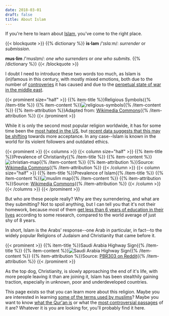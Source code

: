 ```yaml
---
date: 2018-03-01
draft: false
title: About Islam
---
```


If you're here to learn about [Islam](/islam), you've come to the right place.

{{< blockquote >}}
{{% dictionary %}}
**is·lam** /'ɪslɑːm/: *surrender* or *submission*.

**mus·lim** /'mʊslɪm/: *one who surrenders* or *one who submits*.
{{% /dictionary %}}
{{< /blockquote >}}

I doubt I need to introduce these two words too much, as Islam is (in)famous
in this century, with mostly mixed emotions, both due to the number of
[controveries][controveries] it has caused and due to the [perpetual
state of war in the middle east][war-middle-east].

{{< prominent size="half" >}}
{{% item-title %}}Religious Symbols{{% /item-title %}}
{{% item-content %}}![religious-symbols](/img/religious-symbols-highlight-small.png){{% /item-content %}}
{{% item-attribution %}}Adapted from: [Wikimedia Commons](https://commons.wikimedia.org/wiki/File:Religijne_symbole0.png){{% /item-attribution %}}
{{< /prominent >}}

While it is only the second most popular religion worldwide, it has for
some time been the [most hated in the US][islam-hated], but
[recent data suggests that this may be shifting][warm-feelings-islam]
towards more acceptance. In any case--Islam is known in the world
for its violent followers and outdated ethics.

{{< prominent >}}
{{< columns >}}
{{< column size="half" >}}
{{% item-title %}}Prevalence of Christianity{{% /item-title %}}
{{% item-content %}}![christian-map](/img/christian-map.png){{% /item-content %}}
{{% item-attribution %}}Source: [Wikimedia Commons](https://en.wikipedia.org/wiki/File:Christian_distribution.png){{% /item-attribution %}}
{{< /column >}}
{{< column size="half" >}}
{{% item-title %}}Prevalence of Islam{{% /item-title %}}
{{% item-content %}}![muslim map](/img/muslim-map.png){{% /item-content %}}
{{% item-attribution %}}Source: [Wikimedia Commons](https://commons.wikimedia.org/wiki/File:World_Muslim_Population_Map.png){{% /item-attribution %}}
{{< /column >}}
{{< /columns >}}
{{< /prominent >}}

But who are these people really? Why are they surrendering, and what are they submitting?
Not to spoil anything, but I can tell you that it's not their homework,
because most of them [get less than 6 years of education in their lives][education]
according to some research, compared to the world average of just shy of 8 years.

<!-- TODO: add chart.js with data from pew! -->

In short, Islam is the Arabs' response--one Arab in particular, in fact--to the
widely popular Religions of Judaism and Christianity that came before it.

{{< prominent >}}
{{% item-title %}}Saudi Arabia Highway Sign{{% /item-title %}}
{{% item-content %}}![Saudi Arabia Highway Sign](/img/saudi-arabia-highway-sign.jpg){{% /item-content %}}
{{% item-attribution %}}Source: [PBR303 on Reddit](https://www.reddit.com/r/pics/comments/5rc7x2/saudi_arabia_highway_sign/){{% /item-attribution %}}
{{< /prominent >}}

As the top dog, Christianity, is slowly approaching the end of it's life, with
more people leaving it than are joining it, Islam has been stealthily gaining
traction, especially in unknown, poor and underdeveloped countries.

This page exists so that you can learn more about this religion. Maybe you
are interested in learning [some of the terms used by muslims][muslim-terms]?
Maybe you want to know [what the Qur'an is][quran] or what the [most
controversial passages][quran-controversial] of it are?
Whatever it is you are looking for, you'll probably find it here.

[education]: http://www.pewforum.org/interactives/educational-attainment/
[islam-hated]: https://mic.com/articles/154300/muslims-islamaphobia-atheism-religious-affiliation-trustworthiness
[warm-feelings-islam]: http://www.pewforum.org/2017/02/15/americans-express-increasingly-warm-feelings-toward-religious-groups
[controveries]: controversy
[war-middle-east]: https://www.historyguy.com/list_of_wars_middle_east.html
[muslim-terms]: resource/terms
[quran]: islam/quran
[quran-controversial]: islam/quran
